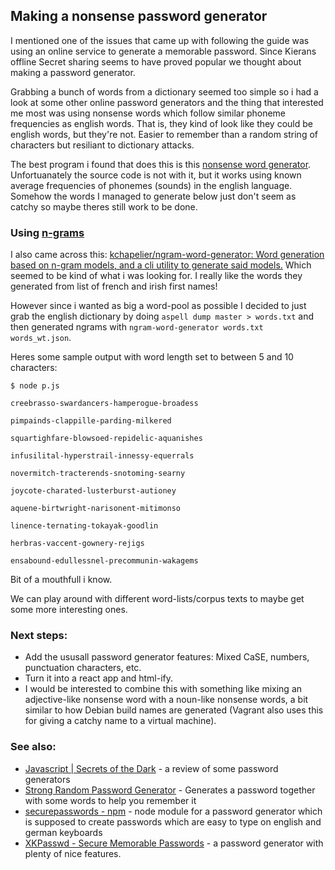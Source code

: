
## Making a nonsense password generator

I mentioned one of the issues that came up with following the guide was using an online service to generate a memorable password.  Since Kierans offline Secret sharing seems to have proved popular we thought about making a password generator.

Grabbing a bunch of words from a dictionary seemed too simple so i had a look at some other online password generators and the thing that interested me most was using nonsense words which follow similar phoneme frequencies as english words.  That is, they kind of look like they could be english words, but they're not.  Easier to remember than a random string of characters but resiliant to dictionary attacks. 

The best program i found that does this is this [nonsense word generator](http://www.soybomb.com/tricks/words/).  Unfortuanately the source code is not with it, but it works using known average frequencies of phonemes (sounds) in the english language.  Somehow the words I managed to generate below just don't seem as catchy so maybe theres still work to be done.

### Using [n-grams](https://en.wikipedia.org/wiki/N-gram)

I also came across this:  [kchapelier/ngram-word-generator: Word generation based on n-gram models, and a cli utility to generate said models.](https://github.com/kchapelier/ngram-word-generator)  Which seemed to be kind of what i was looking for.  I really like the words they generated from list of french and irish first names!  

However since i wanted as big a word-pool as possible I decided to just grab the english dictionary by doing `aspell dump master > words.txt` and then generated ngrams with `ngram-word-generator words.txt words_wt.json`.

Heres some sample output with word length set to between 5 and 10 characters:
```
$ node p.js

creebrasso-swardancers-hamperogue-broadess 

pimpainds-clappille-parding-milkered 

squartighfare-blowsoed-repidelic-aquanishes 

infusilital-hyperstrail-innessy-equerrals 

novermitch-tracterends-snotoming-searny 

joycote-charated-lusterburst-autioney 

aquene-birtwright-narisonent-mitimonso 

linence-ternating-tokayak-goodlin 

herbras-vaccent-gownery-rejigs 

ensabound-edullessnel-precommunin-wakagems
```
Bit of a mouthfull i know.  

We can play around with different word-lists/corpus texts to maybe get some more interesting ones.  

### Next steps:
* Add the ususall password generator features:  Mixed CaSE, numbers, punctuation characters, etc.
* Turn it into a react app and html-ify.
* I would be interested to combine this with something like mixing an adjective-like nonsense word with a noun-like nonsense words, a bit similar to how Debian build names are generated (Vagrant also uses this for giving a catchy name to a virtual machine).

### See also:
* [Javascript | Secrets of the Dark](https://direclown.wordpress.com/tag/javascript/) - a review of some password generators
* [Strong Random Password Generator](http://passwordsgenerator.net/) - Generates a password together with some words to help you remember it
* [securepasswords - npm](https://www.npmjs.com/package/securepasswords) - node module for a password generator which is supposed to create passwords which are easy to type on english and german keyboards
* [XKPasswd - Secure Memorable Passwords](https://xkpasswd.net/s/) - a password generator with plenty of nice features.
